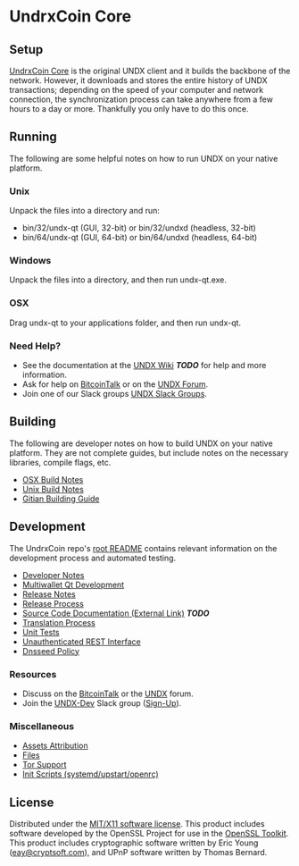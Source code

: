 UndrxCoin Core
=====================

Setup
---------------------
[UndrxCoin Core](http://UndrxCoin.org/wallet) is the original UNDX client and it builds the backbone of the network. However, it downloads and stores the entire history of UNDX transactions; depending on the speed of your computer and network connection, the synchronization process can take anywhere from a few hours to a day or more. Thankfully you only have to do this once.

Running
---------------------
The following are some helpful notes on how to run UNDX on your native platform.

### Unix

Unpack the files into a directory and run:

- bin/32/undx-qt (GUI, 32-bit) or bin/32/undxd (headless, 32-bit)
- bin/64/undx-qt (GUI, 64-bit) or bin/64/undxd (headless, 64-bit)

### Windows

Unpack the files into a directory, and then run undx-qt.exe.

### OSX

Drag undx-qt to your applications folder, and then run undx-qt.

### Need Help?

* See the documentation at the [UNDX Wiki](https://en.bitcoin.it/wiki/Main_Page) ***TODO***
for help and more information.
* Ask for help on [BitcoinTalk](https://bitcointalk.org/index.php?topic=1262920.0) or on the [UNDX Forum](http://forum.UndrxCoin.org/).
* Join one of our Slack groups [UNDX Slack Groups](https://UndrxCoin.org/slack-logins/).

Building
---------------------
The following are developer notes on how to build UNDX on your native platform. They are not complete guides, but include notes on the necessary libraries, compile flags, etc.

- [OSX Build Notes](build-osx.md)
- [Unix Build Notes](build-unix.md)
- [Gitian Building Guide](gitian-building.md)

Development
---------------------
The UndrxCoin repo's [root README](https://github.com/undrxcoin/UndrxCoin/blob/master/README.md) contains relevant information on the development process and automated testing.

- [Developer Notes](developer-notes.md)
- [Multiwallet Qt Development](multiwallet-qt.md)
- [Release Notes](release-notes.md)
- [Release Process](release-process.md)
- [Source Code Documentation (External Link)](https://dev.visucore.com/bitcoin/doxygen/) ***TODO***
- [Translation Process](translation_process.md)
- [Unit Tests](unit-tests.md)
- [Unauthenticated REST Interface](REST-interface.md)
- [Dnsseed Policy](dnsseed-policy.md)

### Resources

* Discuss on the [BitcoinTalk](https://bitcointalk.org/index.php?topic=1262920.0) or the [UNDX](http://forum.UndrxCoin.org/) forum.
* Join the [UNDX-Dev](https://undx-dev.slack.com/) Slack group ([Sign-Up](https://undx-dev.herokuapp.com/)).

### Miscellaneous
- [Assets Attribution](assets-attribution.md)
- [Files](files.md)
- [Tor Support](tor.md)
- [Init Scripts (systemd/upstart/openrc)](init.md)

License
---------------------
Distributed under the [MIT/X11 software license](http://www.opensource.org/licenses/mit-license.php).
This product includes software developed by the OpenSSL Project for use in the [OpenSSL Toolkit](https://www.openssl.org/). This product includes
cryptographic software written by Eric Young ([eay@cryptsoft.com](mailto:eay@cryptsoft.com)), and UPnP software written by Thomas Bernard.
